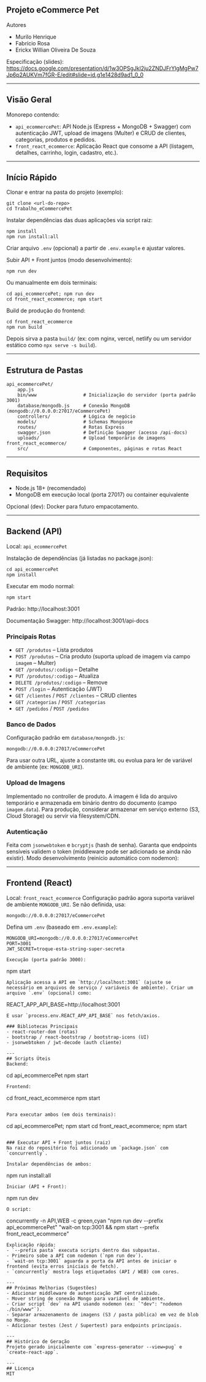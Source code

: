 ## Projeto eCommerce Pet

Autores
- Murilo Henrique  
- Fabrício Rosa  
- Erickx Willian Oliveira De Souza

Especificação (slides): https://docs.google.com/presentation/d/1w3OPSgJkl2ju2ZNDJFrYlgMgPw7Jp6p2AUKVm7fGR-E/edit#slide=id.g1e1428d9ad1_0_0

---
## Visão Geral
Monorepo contendo:
- `api_ecommercePet`: API Node.js (Express + MongoDB + Swagger) com autenticação JWT, upload de imagens (Multer) e CRUD de clientes, categorias, produtos e pedidos.
- `front_react_ecommerce`: Aplicação React que consome a API (listagem, detalhes, carrinho, login, cadastro, etc.).

---
## Início Rápido
Clonar e entrar na pasta do projeto (exemplo):
```
git clone <url-do-repo>
cd Trabalho_eCommercePet
```
Instalar dependências das duas aplicações via script raiz:
```
npm install
npm run install:all
```
Criar arquivo `.env` (opcional) a partir de `.env.example` e ajustar valores.

Subir API + Front juntos (modo desenvolvimento):
```
npm run dev
```
Ou manualmente em dois terminais:
```
cd api_ecommercePet; npm run dev
cd front_react_ecommerce; npm start
```
Build de produção do frontend:
```
cd front_react_ecommerce
npm run build
```
Depois sirva a pasta `build/` (ex: com nginx, vercel, netlify ou um servidor estático como `npx serve -s build`).

---
## Estrutura de Pastas
```
api_ecommercePet/
	app.js
	bin/www                 # Inicialização do servidor (porta padrão 3001)
	database/mongodb.js     # Conexão MongoDB (mongodb://0.0.0.0:27017/eCommercePet)
	controllers/            # Lógica de negócio
	models/                 # Schemas Mongoose
	routes/                 # Rotas Express
	swagger.json            # Definição Swagger (acesso /api-docs)
	uploads/                # Upload temporário de imagens
front_react_ecommerce/
	src/                    # Componentes, páginas e rotas React
```

---
## Requisitos
- Node.js 18+ (recomendado)
- MongoDB em execução local (porta 27017) ou container equivalente

Opcional (dev): Docker para futuro empacotamento.

---
## Backend (API)
Local: `api_ecommercePet`

Instalação de dependências (já listadas no package.json):
```
cd api_ecommercePet
npm install
```
Executar em modo normal:
```
npm start
```
Padrão: http://localhost:3001

Documentação Swagger: http://localhost:3001/api-docs

### Principais Rotas
- `GET /produtos` – Lista produtos
- `POST /produtos` – Cria produto (suporta upload de imagem via campo `imagem` – Multer)
- `GET /produtos/:codigo` – Detalhe
- `PUT /produtos/:codigo` – Atualiza
- `DELETE /produtos/:codigo` – Remove
- `POST /login` – Autenticação (JWT)
- `GET /clientes` / `POST /clientes` – CRUD clientes
- `GET /categorias` / `POST /categorias`
- `GET /pedidos` / `POST /pedidos`

### Banco de Dados
Configuração padrão em `database/mongodb.js`:
```
mongodb://0.0.0.0:27017/eCommercePet
```
Para usar outra URL, ajuste a constante `URL` ou evolua para ler de variável de ambiente (ex: `MONGODB_URI`).

### Upload de Imagens
Implementado no controller de produto. A imagem é lida do arquivo temporário e armazenada em binário dentro do documento (campo `imagem.data`). Para produção, considerar armazenar em serviço externo (S3, Cloud Storage) ou servir via filesystem/CDN.

### Autenticação
Feita com `jsonwebtoken` e `bcryptjs` (hash de senha). Garanta que endpoints sensíveis validem o token (middleware pode ser adicionado se ainda não existir).
Modo desenvolvimento (reinício automático com nodemon):

---
## Frontend (React)
Local: `front_react_ecommerce`
Configuração padrão agora suporta variável de ambiente `MONGODB_URI`.
Se não definida, usa:
```
mongodb://0.0.0.0:27017/eCommercePet
```
Defina um `.env` (baseado em `.env.example`):
```
MONGODB_URI=mongodb://0.0.0.0:27017/eCommercePet
PORT=3001
JWT_SECRET=troque-esta-string-super-secreta
```
```
Execução (porta padrão 3000):
```
npm start
```
Aplicação acessa a API em `http://localhost:3001` (ajuste se necessário em arquivos de serviço / variáveis de ambiente). Criar um arquivo `.env` (opcional) como:
```
REACT_APP_API_BASE=http://localhost:3001
```
E usar `process.env.REACT_APP_API_BASE` nos fetch/axios.

### Bibliotecas Principais
- react-router-dom (rotas)
- bootstrap / react-bootstrap / bootstrap-icons (UI)
- jsonwebtoken / jwt-decode (auth cliente)

---
## Scripts Úteis
Backend:
```
cd api_ecommercePet
npm start
```
Frontend:
```
cd front_react_ecommerce
npm start
```

Para executar ambos (em dois terminais):
```
cd api_ecommercePet; npm start
cd front_react_ecommerce; npm start
```

### Executar API + Front juntos (raiz)
Na raiz do repositório foi adicionado um `package.json` com `concurrently`.

Instalar dependências de ambos:
```
npm run install:all
```
Iniciar (API + Front):
```
npm run dev
```
O script:
```
concurrently -n API,WEB -c green,cyan "npm run dev --prefix api_ecommercePet" "wait-on tcp:3001 && npm start --prefix front_react_ecommerce"
```
Explicação rápida:
- `--prefix pasta` executa scripts dentro das subpastas.
- Primeiro sobe a API com nodemon (`npm run dev`).
- `wait-on tcp:3001` aguarda a porta da API antes de iniciar o frontend (evita erros iniciais de fetch).
- `concurrently` mostra logs etiquetados (API / WEB) com cores.

---
## Próximas Melhorias (Sugestões)
- Adicionar middleware de autenticação JWT centralizado.
- Mover string de conexão Mongo para variável de ambiente.
- Criar script `dev` na API usando nodemon (ex: `"dev": "nodemon ./bin/www"`).
- Separar armazenamento de imagens (S3 / pasta pública) em vez de blob no Mongo.
- Adicionar testes (Jest / Supertest) para endpoints principais.

---
## Histórico de Geração
Projeto gerado inicialmente com `express-generator --view=pug` e `create-react-app`.

---
## Licença
MIT

